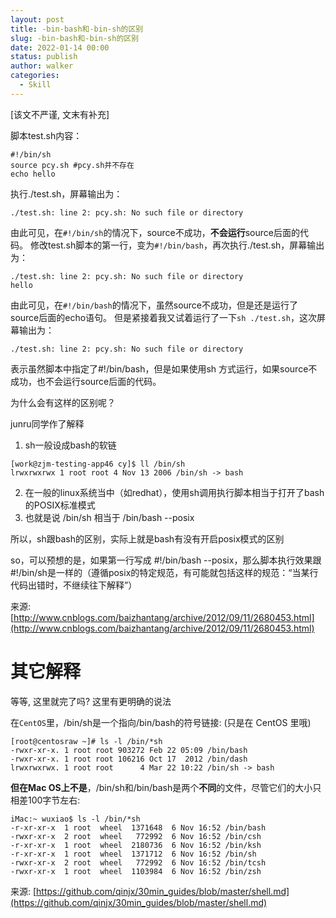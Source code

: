 ```yaml
---
layout: post
title: -bin-bash和-bin-sh的区别
slug: -bin-bash和-bin-sh的区别
date: 2022-01-14 00:00
status: publish
author: walker
categories: 
  - Skill
---
```


[该文不严谨, 文末有补充]

脚本test.sh内容：
```
#!/bin/sh
source pcy.sh #pcy.sh并不存在
echo hello
```
执行./test.sh，屏幕输出为：
```
./test.sh: line 2: pcy.sh: No such file or directory
```
由此可见，在`#!/bin/sh`的情况下，source不成功，**不会运行**source后面的代码。
修改test.sh脚本的第一行，变为`#!/bin/bash`，再次执行./test.sh，屏幕输出为：
```
./test.sh: line 2: pcy.sh: No such file or directory
hello
```
由此可见，在`#!/bin/bash`的情况下，虽然source不成功，但是还是运行了source后面的echo语句。
但是紧接着我又试着运行了一下`sh ./test.sh`，这次屏幕输出为：
```
./test.sh: line 2: pcy.sh: No such file or directory
```
表示虽然脚本中指定了#!/bin/bash，但是如果使用sh 方式运行，如果source不成功，也不会运行source后面的代码。

为什么会有这样的区别呢？

junru同学作了解释

1. sh一般设成bash的软链
```
[work@zjm-testing-app46 cy]$ ll /bin/sh
lrwxrwxrwx 1 root root 4 Nov 13 2006 /bin/sh -> bash
```
2. 在一般的linux系统当中（如redhat），使用sh调用执行脚本相当于打开了bash的POSIX标准模式
3. 也就是说 /bin/sh 相当于 /bin/bash --posix

所以，sh跟bash的区别，实际上就是bash有没有开启posix模式的区别

so，可以预想的是，如果第一行写成 #!/bin/bash --posix，那么脚本执行效果跟#!/bin/sh是一样的（遵循posix的特定规范，有可能就包括这样的规范：“当某行代码出错时，不继续往下解释”）

来源: [http://www.cnblogs.com/baizhantang/archive/2012/09/11/2680453.html](http://www.cnblogs.com/baizhantang/archive/2012/09/11/2680453.html)

# 其它解释

等等,  这里就完了吗? 这里有更明确的说法

在`CentOS`里，/bin/sh是一个指向/bin/bash的符号链接: (只是在 CentOS 里哦)
```
[root@centosraw ~]# ls -l /bin/*sh
-rwxr-xr-x. 1 root root 903272 Feb 22 05:09 /bin/bash
-rwxr-xr-x. 1 root root 106216 Oct 17  2012 /bin/dash
lrwxrwxrwx. 1 root root      4 Mar 22 10:22 /bin/sh -> bash
```
**但在Mac OS上不是**，/bin/sh和/bin/bash是两个**不同**的文件，尽管它们的大小只相差100字节左右:
```
iMac:~ wuxiao$ ls -l /bin/*sh
-r-xr-xr-x  1 root  wheel  1371648  6 Nov 16:52 /bin/bash
-rwxr-xr-x  2 root  wheel   772992  6 Nov 16:52 /bin/csh
-r-xr-xr-x  1 root  wheel  2180736  6 Nov 16:52 /bin/ksh
-r-xr-xr-x  1 root  wheel  1371712  6 Nov 16:52 /bin/sh
-rwxr-xr-x  2 root  wheel   772992  6 Nov 16:52 /bin/tcsh
-rwxr-xr-x  1 root  wheel  1103984  6 Nov 16:52 /bin/zsh
```

来源: [https://github.com/qinjx/30min_guides/blob/master/shell.md](https://github.com/qinjx/30min_guides/blob/master/shell.md)

